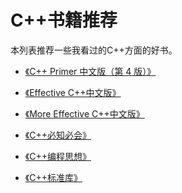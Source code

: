 # C++书籍推荐

本列表推荐一些我看过的C++方面的好书。

- [《C++ Primer 中文版（第 4 版）》][1]
- [《Effective C++中文版》][2]
- [《More Effective C++中文版》][3]
- [《C++必知必会》][4]
- [《C++编程思想》][5]
- [《C++标准库》][6]


  [1]: http://book.douban.com/subject/1767741/
  [2]: http://book.douban.com/subject/1231590/
  [3]: http://book.douban.com/subject/2078636/
  [4]: http://book.douban.com/subject/1454486/
  [5]: http://book.douban.com/subject/6558198/
  [6]: http://book.douban.com/subject/26419721/